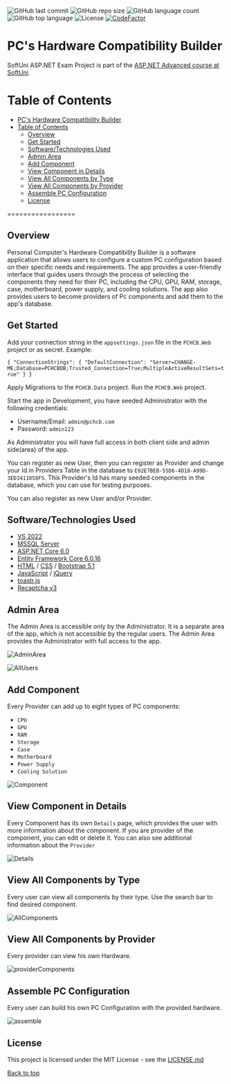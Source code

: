 ![GitHub last commit](https://img.shields.io/github/last-commit/Krasipeace/PCHCB---ASP.NET-Advanced-Exam-Project) ![GitHub repo size](https://img.shields.io/github/repo-size/Krasipeace/PCHCB---ASP.NET-Advanced-Exam-Project) ![GitHub language count](https://img.shields.io/github/languages/count/Krasipeace/PCHCB---ASP.NET-Advanced-Exam-Project) ![GitHub top language](https://img.shields.io/github/languages/top/Krasipeace/PCHCB---ASP.NET-Advanced-Exam-Project) ![License](https://img.shields.io/badge/license-MIT-green) [![CodeFactor](https://www.codefactor.io/repository/github/krasipeace/pchcb---asp.net-advanced-exam-project/badge)](https://www.codefactor.io/repository/github/krasipeace/pchcb---asp.net-advanced-exam-project) 

# PC's Hardware Compatibility Builder
SoftUni ASP.NET Exam Project is part of the [ASP.NET Advanced course at SoftUni](https://github.com/Krasipeace/SoftUni/tree/main/ASP.NET%20Advanced).

Table of Contents
=================

- [PC's Hardware Compatibility Builder](#pcs-hardware-compatibility-builder)
- [Table of Contents](#table-of-contents)
  - [Overview](#overview)
  - [Get Started](#get-started)
  - [Software/Technologies Used](#softwaretechnologies-used)
  - [Admin Area](#admin-area)
  - [Add Component](#add-component)
  - [View Component in Details](#view-component-in-details)
  - [View All Components by Type](#view-all-components-by-type)
  - [View All Components by Provider](#view-all-components-by-provider)
  - [Assemble PC Configuration](#assemble-pc-configuration)
  - [License](#license)

=================

## Overview

Personal Computer's Hardware Compatibility Builder is a software application that allows users to configure a custom PC configuration based on their specific needs and requirements. The app provides a user-friendly interface that guides users through the process of selecting the components they need for their PC, including the CPU, GPU, RAM, storage, case, motherboard, power supply, and cooling solutions. The app also provides users to become providers of Pc components and add them to the app's database.

## Get Started 

Add your connection string in the `appsettings.json` file in the `PCHCB.Web` project or as secret. Example:

`{
  "ConnectionStrings": {
    "DefaultConnection": "Server=CHANGE-ME;Database=PCHCBDB;Trusted_Connection=True;MultipleActiveResultSets=true"
  }
}`

Apply Migrations to the `PCHCB.Data` project. Run the `PCHCB.Web` project.

Start the app in Development, you have seeded Administrator with the following credentials:
- Username/Email: `admin@pchcb.com`
- Password: `admin123`

As Administrator you will have full access in both client side and admin side(area) of the app.

You can register as new User, then you can register as Provider and change your Id in Providers Table in the database to `E92E7BEB-55D6-4D18-A99D-3ED3411058F5`. This Provider's Id has many seeded components in the database, which you can use for testing purposes.

You can also register as new User and/or Provider.

## Software/Technologies Used

- [VS 2022](https://visualstudio.microsoft.com/vs/)
- [MSSQL Server](https://www.microsoft.com/en-us/sql-server/sql-server-downloads)
- [ASP.NET Core 6.0](https://learn.microsoft.com/en-us/aspnet/core/introduction-to-aspnet-core?view=aspnetcore-6.0)
- [Entity Framework Core 6.0.16](https://www.nuget.org/packages/Microsoft.EntityFrameworkCore/6.0.16)
- [HTML](https://developer.mozilla.org/en-US/docs/Web/HTML) / [CSS](https://developer.mozilla.org/en-US/docs/Web/CSS) / [Bootstrap 5.1](https://getbootstrap.com/docs/5.1/getting-started/introduction/)
- [JavaScript](https://www.javascript.com/) / [jQuery](https://jquery.com/)
- [toastr.js](https://github.com/CodeSeven/toastr)
- [Recaptcha v3](https://developers.google.com/recaptcha/docs/v3)

## Admin Area

The Admin Area is accessible only by the Administrator. It is a separate area of the app, which is not accessible by the regular users. The Admin Area provides the Administrator with full access to the app.

![AdminArea](https://i.imgur.com/gtAI2VW.png)

![AllUsers](https://i.imgur.com/PwIWqxZ.png)



## Add Component

Every Provider can add up to eight types of PC components:

- `CPU`
- `GPU`
- `RAM`
- `Storage`
- `Case`
- `Motherboard`
- `Power Supply`
- `Cooling Solution`

![Component](https://i.imgur.com/P1Lq4Ph.png)

## View Component in Details

Every Component has its own `Details` page, which provides the user with more information about the component. If you are provider of the component, you can edit or delete it. You can also see additional information about the `Provider`

![Details](https://i.imgur.com/bu6D2dJ.png)

## View All Components by Type

Every user can view all components by their type. Use the search bar to find desired component. 

![AllComponents](https://i.imgur.com/ZPal9UT.png)

## View All Components by Provider

Every provider can view his own Hardware.

![providerComponents](https://i.imgur.com/VGmYnw0.png)

## Assemble PC Configuration

Every user can build his own PC Configuration with the provided hardware.

![assemble](https://i.imgur.com/nOPJE68.png)

## License 

This project is licensed under the MIT License - see the [LICENSE.md](LICENSE)

[Back to top](#)
